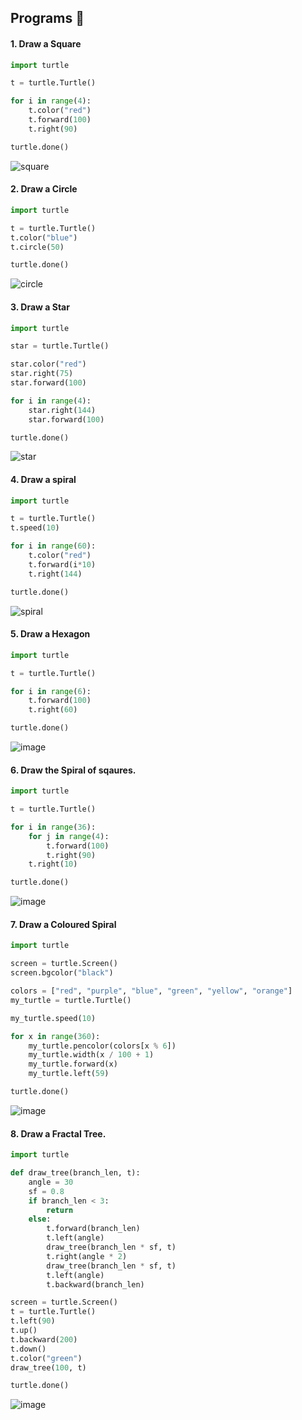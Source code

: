 ## Programs 🌟


#### 1. Draw a Square

```py
import turtle

t = turtle.Turtle()

for i in range(4):
    t.color("red")
    t.forward(100)
    t.right(90)

turtle.done()
```
![ square ](https://github.com/user-attachments/assets/390c93d2-01ca-4e26-9bd4-23066c36a883)





#### 2. Draw a Circle

```py
import turtle

t = turtle.Turtle()
t.color("blue")
t.circle(50)

turtle.done()
```
![ circle ](https://github.com/user-attachments/assets/412f20b2-e2d3-4955-b9ef-1dc5e85c0dda)





#### 3. Draw a Star

```py
import turtle

star = turtle.Turtle()

star.color("red")
star.right(75)
star.forward(100)

for i in range(4):
    star.right(144)
    star.forward(100)

turtle.done()
```
![ star ](https://github.com/user-attachments/assets/0eba4c4b-9b90-4323-8620-f9f2be47be46)






#### 4. Draw a spiral

```py
import turtle

t = turtle.Turtle()
t.speed(10)

for i in range(60):
    t.color("red")
    t.forward(i*10)
    t.right(144)

turtle.done()
```
![ spiral ](https://github.com/user-attachments/assets/36b23aa0-6186-4675-bf4e-b10cfe1d2b7e)







#### 5. Draw a Hexagon

```py
import turtle

t = turtle.Turtle()

for i in range(6):
    t.forward(100)
    t.right(60)

turtle.done()
```
![image](https://github.com/user-attachments/assets/c7962271-6c76-4cd5-beb4-6deb7df622fe)










#### 6. Draw the Spiral of sqaures.

```py
import turtle

t = turtle.Turtle()

for i in range(36):
    for j in range(4):
        t.forward(100)
        t.right(90)
    t.right(10)

turtle.done()
```

![image](https://github.com/user-attachments/assets/c71a39bc-35df-42c5-be32-1433d1c652ce)






#### 7. Draw a Coloured Spiral

```py
import turtle

screen = turtle.Screen()
screen.bgcolor("black")

colors = ["red", "purple", "blue", "green", "yellow", "orange"]
my_turtle = turtle.Turtle()

my_turtle.speed(10)

for x in range(360):
    my_turtle.pencolor(colors[x % 6])
    my_turtle.width(x / 100 + 1)
    my_turtle.forward(x)
    my_turtle.left(59)

turtle.done()
```
![image](https://github.com/user-attachments/assets/de92a63c-0316-492e-ad1b-c290c0405115)






#### 8. Draw a Fractal Tree.

```py
import turtle

def draw_tree(branch_len, t):
    angle = 30
    sf = 0.8
    if branch_len < 3:
        return
    else:
        t.forward(branch_len)
        t.left(angle)
        draw_tree(branch_len * sf, t)
        t.right(angle * 2)
        draw_tree(branch_len * sf, t)
        t.left(angle)
        t.backward(branch_len)

screen = turtle.Screen()
t = turtle.Turtle()
t.left(90)
t.up()
t.backward(200)
t.down()
t.color("green")
draw_tree(100, t)

turtle.done()
```
![image](https://github.com/user-attachments/assets/61f55e54-0d96-4c57-8bce-77d0185b1527)
